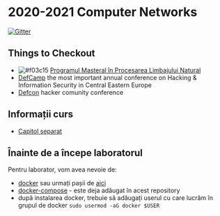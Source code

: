 # 2020-2021 Computer Networks

[![Gitter](https://badges.gitter.im/unibuc-computer-networks/2020.svg)](https://gitter.im/unibuc-computer-networks/2021?utm_source=badge&utm_medium=badge&utm_campaign=pr-badge)


## Things to Checkout
- ![#f03c15](https://placehold.it/15/f03c15/000000?text=+) [Programul Masteral în Procesarea Limbajului Natural](https://nlp.unibuc.ro/master)
- [DefCamp](https://def.camp/) the most important annual conference on Hacking & Information Security in Central Eastern Europe
- [Defcon](https://www.defcon.org/) hacker comunity conference

## Informații curs
- [Capitol separat](https://github.com/senisioi/computer-networks/blob/2021/curs/README.md)

## Înainte de a începe laboratorul
Pentru laborator, vom avea nevoie de:
- [docker](https://docs.docker.com/install/linux/docker-ce/ubuntu/) sau urmați pașii de [aici](https://gist.github.com/senisioi/0d4326775cade99ce2dec41b8d716b04)
- [docker-compose](https://docs.docker.com/compose/install/) - este deja adăugat în acest repository
- după instalarea docker, trebuie să adăugați userul cu care lucrăm în grupul de docker `sudo usermod -aG docker $USER`

